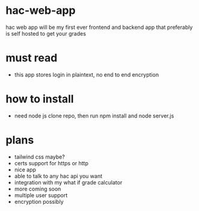 # hac-web-app
hac web app will be my first ever frontend and backend app that preferably is self hosted to get your grades

# must read
- this app stores login in plaintext, no end to end encryption

# how to install
- need node js
clone repo, then run npm install and node server.js

# plans
- tailwind css maybe?
- certs support for https or http
- nice app
- able to talk to any hac api you want
- integration with my what if grade calculator
- more coming soon
- multiple user support
- encryption possibly